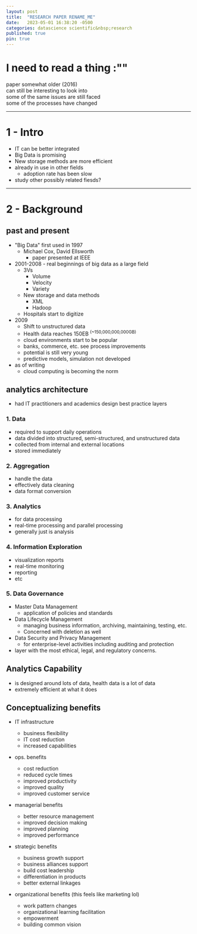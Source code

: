 ```yaml
---
layout: post
title:  "RESEARCH PAPER RENAME_ME"
date:   2023-05-01 16:38:20 -0500
categories: datascience scientific&nbsp;research
published: true
pin: true
---
```


# I need to read a thing :""

paper somewhat older (2016)  
can still be interesting to look into  
some of the same issues are still faced  
some of the processes have changed

------

# 1 - Intro

- IT can be better integrated
- Big Data is promising
- New storage methods are more efficient
- already in use in other fields
  - adoption rate has been slow
- study other possibly related fiesds?

------

# 2 - Background

## past and present

- "Big Data" first used in 1997
  - Michael Cox, David Ellsworth
    - paper presented at IEEE
- 2001-2008 - real beginnings of big data as a large
field
  - 3Vs
    - Volume
    - Velocity
    - Variety
  - New storage and data methods
    - XML
    - Hadoop
  - Hospitals start to digitize
- 2009
  - Shift to unstructured data
  - Health data reaches 150EB
    <sup>(~150,000,000,000GB)</sup>
  - cloud environments start to be popular
  - banks, commerce, etc. see process improvements
  - potential is still very young
  - predictive models, simulation not developed
- as of writing
  - cloud computing is becoming the norm

## analytics architecture

- had IT practitioners and academics design best
practice layers

### 1. Data

- required to support daily operations
- data divided into structured,
semi-structured, and unstructured data
- collected from internal and external
locations
- stored immediately

### 2. Aggregation

- handle the data
- effectively data cleaning
- data format conversion

### 3. Analytics

- for data processing
- real-time processing and parallel processing
- generally just is analysis

### 4. Information Exploration

- visualization reports
- real-time monitoring
- reporting
- etc

### 5. Data Governance

- Master Data Management
  - application of policies and standards
- Data Lifecycle Management
  - managing business information, archiving,
  maintaining, testing, etc.
  - Concerned with deletion as well
- Data Security and Privacy Management
  - for enterprise-level activities including
  auditing and protection
- layer with the most ethical, legal, and
regulatory concerns.

## Analytics Capability

- is designed around lots of data, health data is a lot
of data
- extremely efficient at what it does

## Conceptualizing benefits

- IT infrastructure
  - business flexibility
  - IT cost reduction
  - increased capabilities

- ops. benefits
  - cost reduction
  - reduced cycle times
  - improved productivity
  - improved quality
  - improved customer service

- managerial benefits
  - better resource management
  - improved decision making
  - improved planning
  - improved performance

- strategic benefits
  - business growth support
  - business alliances support
  - build cost leadership
  - differentiation in products
  - better external linkages

- organizational benefits (this feels like marketing lol)
  - work pattern changes
  - organizational learning facilitation
  - empowerment
  - building common vision
